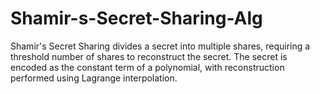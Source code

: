 # Shamir-s-Secret-Sharing-Alg
Shamir's Secret Sharing divides a secret into multiple shares, requiring a threshold number of shares to reconstruct the secret. The secret is encoded as the constant term of a polynomial, with reconstruction performed using Lagrange interpolation.
